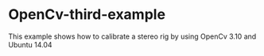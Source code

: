 # OpenCv-third-example

This example shows how to calibrate a stereo rig by using OpenCv 3.10 and Ubuntu 14.04
